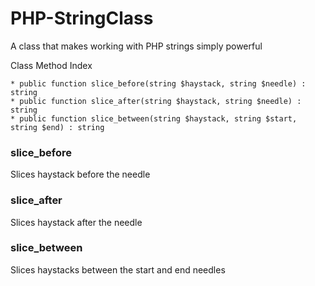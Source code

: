 # PHP-StringClass
A class that makes working with PHP strings simply powerful

Class Method Index
```
* public function slice_before(string $haystack, string $needle) : string
* public function slice_after(string $haystack, string $needle) : string
* public function slice_between(string $haystack, string $start, string $end) : string
```

### slice_before
Slices haystack before the needle

### slice_after
Slices haystack after the needle

### slice_between
Slices haystacks between the start and end needles

